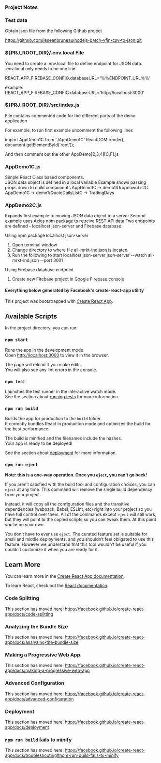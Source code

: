 
### Project Notes

### Test data
Obtain json file from the following Github project 

https://github.com/leseanbruneau/nodejs-batch-yfin-csv-to-json.git

### ${PRJ_ROOT_DIR}/.env.local File
You need to create a .env.local file to define endpoint for JSON data.  
.env.local only needs to be one line

REACT_APP_FIREBASE_CONFIG.databaseURL='%%ENDPOINT_URL%%'

example:
REACT_APP_FIREBASE_CONFIG.databaseURL='http://localhost:3000'



### ${PRJ_ROOT_DIR}/src/index.js
File contains commented code for the different parts of the demo application

For example, to run first example uncomment the following lines

  import AppDemo1C from './AppDemo1C'
  ReactDOM.render(<AppDemo1C />, document.getElementById('root'));

And then comment out the other AppDemo[2,3,4][C,F].js


### AppDemo1C.js
Simple React Class based components.  
JSON data object is defined in a local variable
Example shows passing props down to child components
   AppDemo1C -> demo1/DropdownListC
   AppDemo1C -> demo1/QuoteDailyListC -> TradingDays

### AppDemo2C.js
Expands first example to moving JSON data object to a server
Second example uses Axios npm package to retreive REST API data
Two endpoints are defined - localhost json-server and Firebase database

Using npm package localhost json-server
1.  Open terminal window 
2.  Change directory to where file all-mrkt-ind.json is located
3.  Run the following to start localhost json-server
    json-server --watch all-mrkt-ind.json --port 3001

Using Firebase database endpoint
1.  Create new Firebase project in Google Firebase console
 



####  Everything below generated by Facebook's create-react-app utility  ####

This project was bootstrapped with [Create React App](https://github.com/facebook/create-react-app).

## Available Scripts

In the project directory, you can run:

### `npm start`

Runs the app in the development mode.<br />
Open [http://localhost:3000](http://localhost:3000) to view it in the browser.

The page will reload if you make edits.<br />
You will also see any lint errors in the console.

### `npm test`

Launches the test runner in the interactive watch mode.<br />
See the section about [running tests](https://facebook.github.io/create-react-app/docs/running-tests) for more information.

### `npm run build`

Builds the app for production to the `build` folder.<br />
It correctly bundles React in production mode and optimizes the build for the best performance.

The build is minified and the filenames include the hashes.<br />
Your app is ready to be deployed!

See the section about [deployment](https://facebook.github.io/create-react-app/docs/deployment) for more information.

### `npm run eject`

**Note: this is a one-way operation. Once you `eject`, you can’t go back!**

If you aren’t satisfied with the build tool and configuration choices, you can `eject` at any time. This command will remove the single build dependency from your project.

Instead, it will copy all the configuration files and the transitive dependencies (webpack, Babel, ESLint, etc) right into your project so you have full control over them. All of the commands except `eject` will still work, but they will point to the copied scripts so you can tweak them. At this point you’re on your own.

You don’t have to ever use `eject`. The curated feature set is suitable for small and middle deployments, and you shouldn’t feel obligated to use this feature. However we understand that this tool wouldn’t be useful if you couldn’t customize it when you are ready for it.

## Learn More

You can learn more in the [Create React App documentation](https://facebook.github.io/create-react-app/docs/getting-started).

To learn React, check out the [React documentation](https://reactjs.org/).

### Code Splitting

This section has moved here: https://facebook.github.io/create-react-app/docs/code-splitting

### Analyzing the Bundle Size

This section has moved here: https://facebook.github.io/create-react-app/docs/analyzing-the-bundle-size

### Making a Progressive Web App

This section has moved here: https://facebook.github.io/create-react-app/docs/making-a-progressive-web-app

### Advanced Configuration

This section has moved here: https://facebook.github.io/create-react-app/docs/advanced-configuration

### Deployment

This section has moved here: https://facebook.github.io/create-react-app/docs/deployment

### `npm run build` fails to minify

This section has moved here: https://facebook.github.io/create-react-app/docs/troubleshooting#npm-run-build-fails-to-minify

